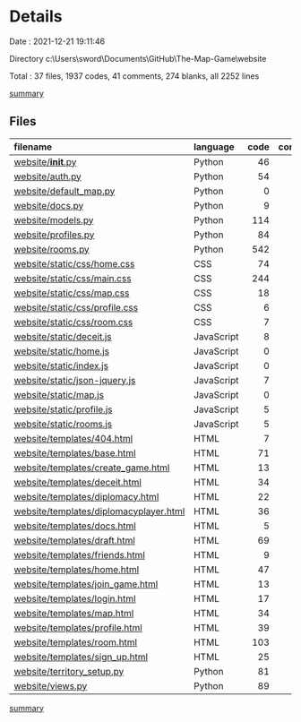 # Details

Date : 2021-12-21 19:11:46

Directory c:\Users\sword\Documents\GitHub\The-Map-Game\website

Total : 37 files,  1937 codes, 41 comments, 274 blanks, all 2252 lines

[summary](results.md)

## Files
| filename | language | code | comment | blank | total |
| :--- | :--- | ---: | ---: | ---: | ---: |
| [website/__init__.py](/website/__init__.py) | Python | 46 | 6 | 15 | 67 |
| [website/auth.py](/website/auth.py) | Python | 54 | 4 | 13 | 71 |
| [website/default_map.py](/website/default_map.py) | Python | 0 | 0 | 1 | 1 |
| [website/docs.py](/website/docs.py) | Python | 9 | 0 | 3 | 12 |
| [website/models.py](/website/models.py) | Python | 114 | 6 | 29 | 149 |
| [website/profiles.py](/website/profiles.py) | Python | 84 | 0 | 7 | 91 |
| [website/rooms.py](/website/rooms.py) | Python | 542 | 3 | 86 | 631 |
| [website/static/css/home.css](/website/static/css/home.css) | CSS | 74 | 0 | 8 | 82 |
| [website/static/css/main.css](/website/static/css/main.css) | CSS | 244 | 4 | 53 | 301 |
| [website/static/css/map.css](/website/static/css/map.css) | CSS | 18 | 0 | 4 | 22 |
| [website/static/css/profile.css](/website/static/css/profile.css) | CSS | 6 | 0 | 0 | 6 |
| [website/static/css/room.css](/website/static/css/room.css) | CSS | 7 | 0 | 1 | 8 |
| [website/static/deceit.js](/website/static/deceit.js) | JavaScript | 8 | 0 | 0 | 8 |
| [website/static/home.js](/website/static/home.js) | JavaScript | 0 | 1 | 0 | 1 |
| [website/static/index.js](/website/static/index.js) | JavaScript | 0 | 1 | 0 | 1 |
| [website/static/json-jquery.js](/website/static/json-jquery.js) | JavaScript | 7 | 0 | 0 | 7 |
| [website/static/map.js](/website/static/map.js) | JavaScript | 0 | 1 | 0 | 1 |
| [website/static/profile.js](/website/static/profile.js) | JavaScript | 5 | 0 | 2 | 7 |
| [website/static/rooms.js](/website/static/rooms.js) | JavaScript | 5 | 0 | 2 | 7 |
| [website/templates/404.html](/website/templates/404.html) | HTML | 7 | 0 | 1 | 8 |
| [website/templates/base.html](/website/templates/base.html) | HTML | 71 | 5 | 1 | 77 |
| [website/templates/create_game.html](/website/templates/create_game.html) | HTML | 13 | 0 | 1 | 14 |
| [website/templates/deceit.html](/website/templates/deceit.html) | HTML | 34 | 0 | 3 | 37 |
| [website/templates/diplomacy.html](/website/templates/diplomacy.html) | HTML | 22 | 0 | 4 | 26 |
| [website/templates/diplomacyplayer.html](/website/templates/diplomacyplayer.html) | HTML | 36 | 0 | 7 | 43 |
| [website/templates/docs.html](/website/templates/docs.html) | HTML | 5 | 0 | 0 | 5 |
| [website/templates/draft.html](/website/templates/draft.html) | HTML | 69 | 0 | 1 | 70 |
| [website/templates/friends.html](/website/templates/friends.html) | HTML | 9 | 0 | 1 | 10 |
| [website/templates/home.html](/website/templates/home.html) | HTML | 47 | 0 | 3 | 50 |
| [website/templates/join_game.html](/website/templates/join_game.html) | HTML | 13 | 0 | 1 | 14 |
| [website/templates/login.html](/website/templates/login.html) | HTML | 17 | 0 | 0 | 17 |
| [website/templates/map.html](/website/templates/map.html) | HTML | 34 | 0 | 2 | 36 |
| [website/templates/profile.html](/website/templates/profile.html) | HTML | 39 | 1 | 1 | 41 |
| [website/templates/room.html](/website/templates/room.html) | HTML | 103 | 0 | 2 | 105 |
| [website/templates/sign_up.html](/website/templates/sign_up.html) | HTML | 25 | 0 | 0 | 25 |
| [website/territory_setup.py](/website/territory_setup.py) | Python | 81 | 0 | 13 | 94 |
| [website/views.py](/website/views.py) | Python | 89 | 9 | 9 | 107 |

[summary](results.md)